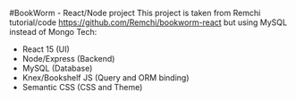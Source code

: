#BookWorm - React/Node project
This project is taken from Remchi tutorial/code https://github.com/Remchi/bookworm-react
but using MySQL instead of Mongo
Tech:
- React 15 (UI)
- Node/Express (Backend)
- MySQL (Database)
- Knex/Bookshelf JS (Query and ORM binding)
- Semantic CSS (CSS and Theme)

